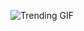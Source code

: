 ![Trending GIF](https://media1.giphy.com/media/v1.Y2lkPThiYjIxNzcydmF2d25qcTk0dmF1d2F1dGdrMmNtd3VlM2MybTBicXRlc3Z4MHRweCZlcD12MV9naWZzX3NlYXJjaCZjdD1n/xUPGcEliCc7bETyfO8/giphy.gif)
